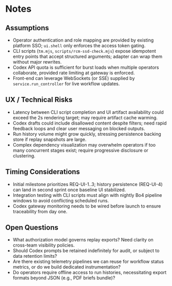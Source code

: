 # Notes

## Assumptions
- Operator authentication and role mapping are provided by existing platform SSO; `ui.shell` only enforces the access token gating.
- CLI scripts (`tm.mjs`, `scripts/rcm-ssd-check.mjs`) expose idempotent entry points that accept structured arguments; adapter can wrap them without major rewrites.
- Codex API quota is sufficient for burst loads when multiple operators collaborate, provided rate limiting at gateway is enforced.
- Front-end can leverage WebSockets (or SSE) supplied by `service.run_controller` for live workflow updates.

## UX / Technical Risks
- Latency between CLI script completion and UI artifact availability could exceed the 2s rendering target; may require artifact cache warming.
- Codex drafts could include disallowed content despite filters; need rapid feedback loops and clear user messaging on blocked outputs.
- Run history volume might grow quickly, stressing persistence backing store if replay snapshots are large.
- Complex dependency visualization may overwhelm operators if too many concurrent stages exist; require progressive disclosure or clustering.

## Timing Considerations
- Initial milestone prioritizes REQ-UI-1..3; history persistence (REQ-UI-4) can land in second sprint once baseline UI stabilized.
- Integration testing with CLI scripts must align with nightly Bo4 pipeline windows to avoid conflicting scheduled runs.
- Codex gateway monitoring needs to be wired before launch to ensure traceability from day one.

## Open Questions
- What authorization model governs replay exports? Need clarity on cross-team visibility policies.
- Should Codex prompts be retained indefinitely for audit, or subject to data retention limits?
- Are there existing telemetry pipelines we can reuse for workflow status metrics, or do we build dedicated instrumentation?
- Do operators require offline access to run histories, necessitating export formats beyond JSON (e.g., PDF briefs bundle)?
